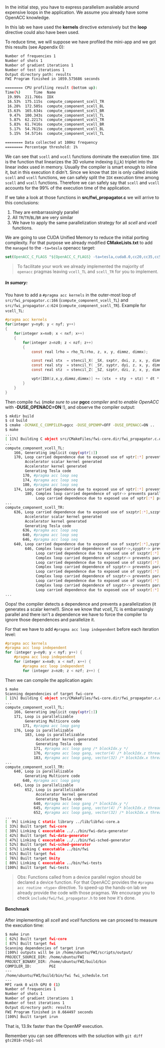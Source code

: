 In the initial step, you have to express parallelism available around expensive loops in the application. 
We assume you already have some OpenACC knowledge.

In this lab we have used the **kernels** directive extensively but the **loop** directive could also have been used.

To reduce time, we will suppose we have profiled the mini-app and we got this results (see Appendix 0):

```bash
Number of frequencies 1
Number of shots 1
Number of gradient iterations 1
Number of test iterations 1
Output directory path: results
FWI Program finished in 1059.575686 seconds

======== CPU profiling result (bottom up):
Time(%)      Time  Name
 19.99%  211.766s  IDX
 16.53%  175.115s  compute_component_scell_TR
 16.28%  172.505s  compute_component_scell_BL
 15.63%  165.634s  compute_component_scell_BR
  9.47%  100.343s  compute_component_scell_TL
  5.87%  62.2217s  compute_component_vcell_TR
  5.83%  61.7416s  compute_component_vcell_BR
  5.17%  54.7615s  compute_component_vcell_BL
  5.15%  54.5714s  compute_component_vcell_TL

======== Data collected at 100Hz frequency
======== Percentage threshold: 1%
```
We can see that `scell` and `vcell` functions dominate the execution time.
`IDX` is the function that linearizes the 3D volume indexing (i,j,k) triplet into the linear index used in memory.
Usually the compiler is smart enough to inline it, but in this execution it didn't.
Since we know that `IDX` is only called inside `scell` and `vcell` functions, we can safely split the `IDX` execution time among `scell` and `vcell` functions.
Therefore we can safely say that `scell` and `vcell` accounts for the 99% of the execution time of the application.

If we take a look at those functions in **src/fwi_propagator.c** we will arrive to this conclusions:
1. They are embarrassingly parallel
2. All `TR`/`TR`/`BL`/`BR` are very similar
3. We have to apply the same parallelization strategy for all *scell* and *vcell* functions.



We are going to use CUDA Unified Memory to reduce the initial porting complexity.
For that purpose we already modified **CMakeLists.txt** to add the `managed` to the `-ta=tesla` openacc target:
```cmake
set(OpenACC_C_FLAGS "${OpenACC_C_FLAGS} -ta=tesla,cuda8.0,cc20,cc35,cc50,cc60,lineinfo,managed")
```



> To facilitate your work we already implemented the majority of `openacc` pragmas leaving `vcell_TL` and `scell_TR` for you to implement.

##### In sumary:
You have to add a `#pragma acc kernels` in the outer-most loop of `src/fwi_propagator.c:166` (`compute_component_vcell_TL`) and `src/fwi_propagator.c:624` (`compute_component_scell_TR`). 
Example for `vcell_TL`:
```c
#pragma acc kernels
for(integer y=ny0; y < nyf; y++)
{
    for(integer x=nx0; x < nxf; x++)
    {
        for(integer z=nz0; z < nzf; z++)
        {
            const real lrho = rho_TL(rho, z, x, y, dimmz, dimmx);

            const real stx  = stencil_X( _SX, sxptr, dxi, z, x, y, dimmz, dimmx);
            const real sty  = stencil_Y( _SY, syptr, dyi, z, x, y, dimmz, dimmx);
            const real stz  = stencil_Z( _SZ, szptr, dzi, z, x, y, dimmz, dimmx);

            vptr[IDX(z,x,y,dimmz,dimmx)] += (stx  + sty  + stz) * dt * lrho;
        }
    }
}
```

Then compile `fwi` (*make sure  to use* **pgcc** *compiler* and to *enable OpenACC* with **-DUSE_OPENACC=ON** !), and observe the compiler output:

```bash
$ mkdir build
$ cd build
$ cmake -DCMAKE_C_COMPILER=pgcc -DUSE_OPENMP=OFF -DUSE_OPENACC=ON ..
$ make
...
[ 11%] Building C object src/CMakeFiles/fwi-core.dir/fwi_propagator.c.o
...
compute_component_vcell_TL:
    166, Generating implicit copy(vptr[:])
    170, Loop carried dependence due to exposed use of vptr[:*] prevents parallelization
         Accelerator scalar kernel generated
         Accelerator kernel generated
         Generating Tesla code
        170, #pragma acc loop seq
        174, #pragma acc loop seq
        180, #pragma acc loop seq
    174, Loop carried dependence due to exposed use of vptr[:*] prevents parallelization
         180, Complex loop carried dependence of vptr-> prevents parallelization
              Loop carried dependence due to exposed use of vptr[:*] prevents parallelization
...
compute_component_scell_TR:
    636, Loop carried dependence due to exposed use of sxzptr[:*],szzptr[:*],syzptr[:*],syyptr[:*],sxyptr[:*],sxxptr[:*] prevents parallelization
         Accelerator scalar kernel generated
         Accelerator kernel generated
         Generating Tesla code
        636, #pragma acc loop seq
        640, #pragma acc loop seq
        646, #pragma acc loop seq
    640, Loop carried dependence due to exposed use of sxzptr[:*],syzptr[:*],szzptr[:*],syyptr[:*],sxyptr[:*],sxxptr[:*] prevents parallelization
         646, Complex loop carried dependence of sxxptr->,syyptr-> prevents parallelization
              Loop carried dependence due to exposed use of sxzptr[:*] prevents parallelization
              Complex loop carried dependence of szzptr-> prevents parallelization
              Loop carried dependence due to exposed use of szzptr[:*],syzptr[:*] prevents parallelization
              Complex loop carried dependence of syzptr-> prevents parallelization
              Loop carried dependence due to exposed use of syyptr[:*] prevents parallelization
              Complex loop carried dependence of sxzptr-> prevents parallelization
              Loop carried dependence due to exposed use of sxyptr[:*] prevents parallelization
              Complex loop carried dependence of sxyptr-> prevents parallelization
              Loop carried dependence due to exposed use of sxxptr[:*] prevents parallelization
...
```

Oops! the compiler detects a dependence and prevents a parallelization (it generates a scalar kernel!). 
Since we know that *vcell_TL* is embarrasingly parallel and there isn't a dependence we have to force the compiler to ignore those dependences and parallelize it.

For that we have to add `#pragma acc loop independent` before each iteration level:
```c
#pragma acc kernels
#pragma acc loop independent
for (integer y=ny0; y < nyf; y++) {
    #pragma acc loop independent
    for (integer x=nx0; x < nxf; x++) {
        #pragma acc loop independent
        for (integer z=nz0; z < nzf; z++) {
```

Then we can compile the application again:
```bash
$ make
Scanning dependencies of target fwi-core
[ 11%] Building C object src/CMakeFiles/fwi-core.dir/fwi_propagator.c.o
...
compute_component_vcell_TL:
    166, Generating implicit copy(vptr[:])
    171, Loop is parallelizable
         Generating Multicore code
        171, #pragma acc loop gang
    176, Loop is parallelizable
         183, Loop is parallelizable
              Accelerator kernel generated
              Generating Tesla code
             171, #pragma acc loop gang /* blockIdx.y */
             176, #pragma acc loop gang, vector(4) /* blockIdx.z threadIdx.y */
             183, #pragma acc loop gang, vector(32) /* blockIdx.x threadIdx.x */
...
compute_component_scell_TR:
    640, Loop is parallelizable
         Generating Multicore code
        640, #pragma acc loop gang
    645, Loop is parallelizable
         652, Loop is parallelizable
              Accelerator kernel generated
              Generating Tesla code
             640, #pragma acc loop gang /* blockIdx.y */
             645, #pragma acc loop gang, vector(4) /* blockIdx.z threadIdx.y */
             652, #pragma acc loop gang, vector(32) /* blockIdx.x threadIdx.x */
...
[  9%] Linking C static library ../lib/libfwi-core.a
[ 33%] Built target fwi-core
[ 38%] Linking C executable ../../bin/fwi-data-generator
[ 42%] Built target fwi-data-generator
[ 47%] Linking C executable ../../bin/fwi-sched-generator
[ 52%] Built target fwi-sched-generator
[ 57%] Linking C executable ../bin/fwi
[ 61%] Built target fwi
[ 76%] Built target Unity
[ 80%] Linking C executable ../bin/fwi-tests
[100%] Built target fwi-tests
```

> Obs: Functions called from a device parallel region should be declared a device function. For that OpenACC provides the `#pragma acc routine <type>` directive.
To speed-up the hands-on lab we already provide the code with those pragmas.
We encourage you to check `include/fwi/fwi_propagator.h` to see how it's done.


#### Benchmark

After implementing all *scell* and *vcell* functions we can proceed to measure the execution time:
```bash
$ make irun
[ 62%] Built target fwi-core
[ 87%] Built target fwi
Scanning dependencies of target irun
[100%] outputs will be in /home/ubuntu/FWI/scripts/output/
PROJECT_SOURCE_DIR: /home/ubuntu/FWI
PROJECT_BINARY_DIR: /home/ubuntu/FWI/build/bin
COMPILER_ID:        PGI
---
/home/ubuntu/FWI/build/bin/fwi fwi_schedule.txt
---
MPI rank 0 with GPU 0 (1)
Number of frequencies 1
Number of shots 1
Number of gradient iterations 1
Number of test iterations 1
Output directory path: results
FWI Program finished in 8.664497 seconds
[100%] Built target irun
```
That is, 13.9x faster than the OpenMP execution.

Remember you can see differences with the soluction with `git diff gtc2018-step1-sol`
